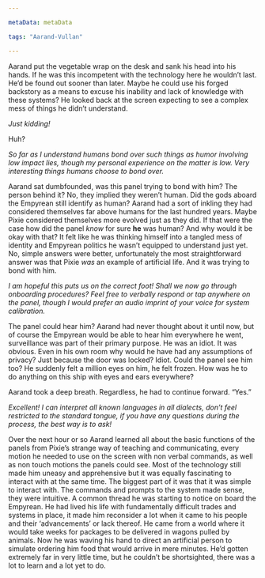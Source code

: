 ```yaml
---

metaData: metaData

tags: "Aarand-Vullan"

---
```


Aarand put the vegetable wrap on the desk and sank his head into his hands. If he was this incompetent with the technology here he wouldn’t last. He’d be found out sooner than later. Maybe he could use his forged backstory as a means to excuse his inability and lack of knowledge with these systems? He looked back at the screen expecting to see a complex mess of things he didn’t understand. 

*Just kidding!*

Huh?

*So far as I understand humans bond over such things as humor involving low impact lies, though my personal experience on the matter is low. Very interesting things humans choose to bond over.*

Aarand sat dumbfounded, was this panel trying to bond with him? The person behind it? No, they implied they weren’t human. Did the gods aboard the Empyrean still identify as human? Aarand had a sort of inkling they had considered themselves far above humans for the last hundred years. Maybe Pixie considered themselves more evolved just as they did. If that were the case how did the panel *know* for sure **he** was human? And why would it be okay with that? It felt like he was thinking himself into a tangled mess of identity and Empyrean politics he wasn’t equipped to understand just yet. No, simple answers were better, unfortunately the most straightforward answer was that Pixie *was* an example of artificial life. And it was trying to bond with him.

*I am hopeful this puts us on the correct foot! Shall we now go through onboarding procedures? Feel free to verbally respond or tap anywhere on the panel, though I would prefer an audio imprint of your voice for system calibration.*

The panel could hear him? Aarand had never thought about it until now, but of course the Empyrean would be able to hear him everywhere he went, surveillance was part of their primary purpose. He was an idiot. It was obvious. Even in his own room why would he have had any assumptions of privacy? Just because the door was locked? Idiot. Could the panel see him too? He suddenly felt a million eyes on him, he felt frozen. How was he to do anything on this ship with eyes and ears everywhere?

Aarand took a deep breath. Regardless, he had to continue forward. “Yes.” 

*Excellent! I can interpret all known languages in all dialects, don’t feel restricted to the standard tongue, if you have any questions during the process, the best way is to ask!*

Over the next hour or so Aarand learned all about the basic functions of the panels from Pixie’s strange way of teaching and communicating, every motion he needed to use on the screen with non verbal commands, as well as non touch motions the panels could see. Most of the technology still made him uneasy and apprehensive but it was equally fascinating to interact with at the same time. The biggest part of it was that it was simple to interact with. The commands and prompts to the system made sense, they were intuitive. A common thread he was starting to notice on board the Empyrean. He had lived his life with fundamentally difficult trades and systems in place, it made him reconsider a lot when it came to his people and their ‘advancements’ or lack thereof. He came from a world where it would take weeks for packages to be delivered in wagons pulled by animals. Now he was waving his hand to direct an artificial person to simulate ordering him food that would arrive in mere minutes. He’d gotten extremely far in very little time, but he couldn’t be shortsighted, there was a lot to learn and a lot yet to do.